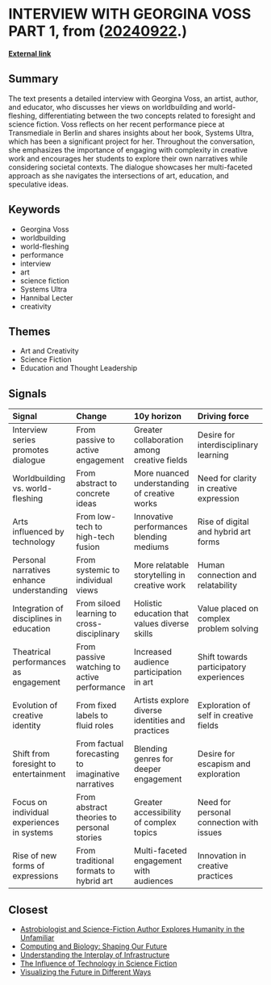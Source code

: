 # __INTERVIEW WITH GEORGINA VOSS PART 1__, from ([20240922](https://kghosh.substack.com/p/20240922).)

__[External link](https://www.worldbuilding.agency/interviews/world-fleshing-an-interview-with-georgina-voss-part-1/)__



## Summary

The text presents a detailed interview with Georgina Voss, an artist, author, and educator, who discusses her views on worldbuilding and world-fleshing, differentiating between the two concepts related to foresight and science fiction. Voss reflects on her recent performance piece at Transmediale in Berlin and shares insights about her book, Systems Ultra, which has been a significant project for her. Throughout the conversation, she emphasizes the importance of engaging with complexity in creative work and encourages her students to explore their own narratives while considering societal contexts. The dialogue showcases her multi-faceted approach as she navigates the intersections of art, education, and speculative ideas.

## Keywords

* Georgina Voss
* worldbuilding
* world-fleshing
* performance
* interview
* art
* science fiction
* Systems Ultra
* Hannibal Lecter
* creativity

## Themes

* Art and Creativity
* Science Fiction
* Education and Thought Leadership

## Signals

| Signal                                     | Change                                             | 10y horizon                                      | Driving force                            |
|:-------------------------------------------|:---------------------------------------------------|:-------------------------------------------------|:-----------------------------------------|
| Interview series promotes dialogue         | From passive to active engagement                  | Greater collaboration among creative fields      | Desire for interdisciplinary learning    |
| Worldbuilding vs. world-fleshing           | From abstract to concrete ideas                    | More nuanced understanding of creative works     | Need for clarity in creative expression  |
| Arts influenced by technology              | From low-tech to high-tech fusion                  | Innovative performances blending mediums         | Rise of digital and hybrid art forms     |
| Personal narratives enhance understanding  | From systemic to individual views                  | More relatable storytelling in creative work     | Human connection and relatability        |
| Integration of disciplines in education    | From siloed learning to cross-disciplinary         | Holistic education that values diverse skills    | Value placed on complex problem solving  |
| Theatrical performances as engagement      | From passive watching to active performance        | Increased audience participation in art          | Shift towards participatory experiences  |
| Evolution of creative identity             | From fixed labels to fluid roles                   | Artists explore diverse identities and practices | Exploration of self in creative fields   |
| Shift from foresight to entertainment      | From factual forecasting to imaginative narratives | Blending genres for deeper engagement            | Desire for escapism and exploration      |
| Focus on individual experiences in systems | From abstract theories to personal stories         | Greater accessibility of complex topics          | Need for personal connection with issues |
| Rise of new forms of expressions           | From traditional formats to hybrid art             | Multi-faceted engagement with audiences          | Innovation in creative practices         |

## Closest

* [Astrobiologist and Science-Fiction Author Explores Humanity in the Unfamiliar](64666123637fc35c1f3f2197c2b0fe14)
* [Computing and Biology: Shaping Our Future](455dc7f82448dc311103de117ab8646f)
* [Understanding the Interplay of Infrastructure](4a29de3bba5a755ccf2dd3db47e0c32f)
* [The Influence of Technology in Science Fiction](98e4c4dae06ea72f38c74a55b3485d14)
* [Visualizing the Future in Different Ways](b8b0a7af9c851d7f68d775d61199fa62)